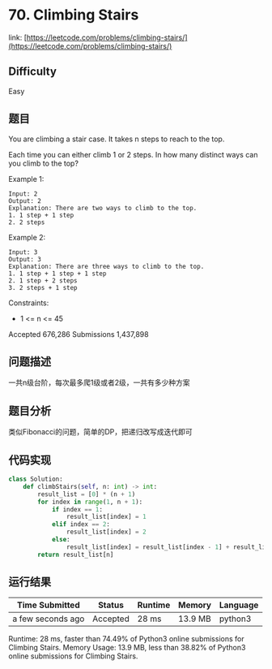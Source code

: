 # 70. Climbing Stairs

link: [https://leetcode.com/problems/climbing-stairs/](https://leetcode.com/problems/climbing-stairs/)

## Difficulty
Easy

## 题目

You are climbing a stair case. It takes n steps to reach to the top.

Each time you can either climb 1 or 2 steps. In how many distinct ways can you climb to the top?

Example 1:
```
Input: 2
Output: 2
Explanation: There are two ways to climb to the top.
1. 1 step + 1 step
2. 2 steps
```

Example 2:
```
Input: 3
Output: 3
Explanation: There are three ways to climb to the top.
1. 1 step + 1 step + 1 step
2. 1 step + 2 steps
3. 2 steps + 1 step
```

Constraints:
- 1 <= n <= 45

Accepted
676,286
Submissions
1,437,898

## 问题描述
一共n级台阶，每次最多爬1级或者2级，一共有多少种方案

## 题目分析
类似Fibonacci的问题，简单的DP，把递归改写成迭代即可

## 代码实现

```python
class Solution:
    def climbStairs(self, n: int) -> int:
        result_list = [0] * (n + 1)
        for index in range(1, n + 1):
            if index == 1:
                result_list[index] = 1
            elif index == 2:
                result_list[index] = 2
            else:
                result_list[index] = result_list[index - 1] + result_list[index - 2]
        return result_list[n]
```

## 运行结果

| Time Submitted | Status                                   | Runtime | Memory  | Language |
| -------------- | ---------------------------------------- | ------- | -------- | -------- |
| a few seconds ago |	Accepted	| 		28 ms	| 13.9 MB		| python3|

Runtime: 28 ms, faster than 74.49% of Python3 online submissions for Climbing Stairs.
Memory Usage: 13.9 MB, less than 38.82% of Python3 online submissions for Climbing Stairs.